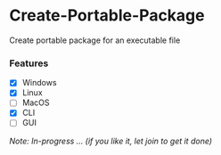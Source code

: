 # Create-Portable-Package
Create portable package for an executable file

### Features

- [x] Windows
- [x] Linux
- [ ] MacOS
- [x] CLI
- [ ] GUI

*Note: In-progress ... (if you like it, let join to get it done)*

